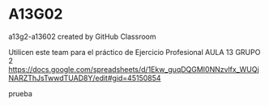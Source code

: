 # A13G02
a13g2-a13602 created by GitHub Classroom

Utilicen este team para el práctico de Ejercicio Profesional AULA 13 GRUPO 2
https://docs.google.com/spreadsheets/d/1Ekw_guqDQGMI0NNzvlfx_WUQjNARZThJsTwwdTUAD8Y/edit#gid=45150854

prueba


